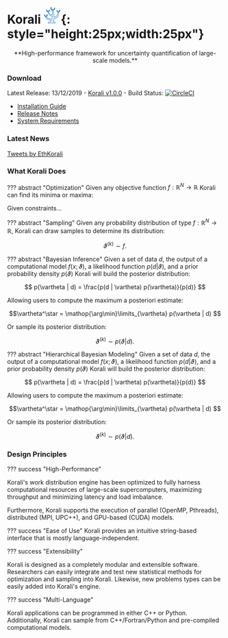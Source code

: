# Korali  ![](images/logo.png){: style="height:25px;width:25px"}
<center>**High-performance framework for uncertainty quantification of large-scale models.**</center>

### **Download**

Latest Release: 13/12/2019 - [Korali v1.0.0](https://github.com/cselab/korali.git) - Build Status: [![CircleCI](https://circleci.com/gh/cselab/korali.svg?style=svg&circle-token=d73f56a4d14073880f8fe1140964afb58f2b1c35)](install/build)

 + [Installation Guide](install/install.md)
 + [Release Notes](https://github.com/cselab/korali/blob/master/docs/RELEASE-NOTES)
 + [System Requirements](install/requirements.md)

### **Latest News**

<a class="twitter-timeline" data-height="200" data-dnt="true" data-theme="light" href="https://twitter.com/EthKorali?ref_src=twsrc%5Etfw">Tweets by EthKorali</a> <script async src="https://platform.twitter.com/widgets.js" charset="utf-8"></script>


### **What Korali Does**

??? abstract "Optimization"
  Given any objective function $f:\mathbb{R}^N\rightarrow\mathbb{R}$ Korali can find its minima or maxima:

  Given constraints...

??? abstract "Sampling"
  Given any probability distribution of type $f:\mathbb{R}^N\rightarrow\mathbb{R}$, Korali can draw samples to determine its distribution: 
  
  $$\vartheta^{(k)} \sim f.$$

??? abstract "Bayesian Inference"
  Given a set of data $d$, the output of a computational model $f(x;\vartheta)$, a likelihood function $p(d|\vartheta)$, and a prior probability density $p(\vartheta)$ Korali will build the posterior distribution:

  $$ p(\vartheta | d)  =  \frac{p(d | \vartheta) p(\vartheta)}{p(d)} $$

  Allowing users to compute the maximum a posteriori estimate:

  $$\vartheta^\star = \mathop{\arg\min}\limits_{\vartheta}  p(\vartheta | d) $$

  Or sample its posterior distribution:

  $$\vartheta^{(k)} \sim p(\vartheta | d).$$
  
??? abstract "Hierarchical Bayesian Modeling"
  Given a set of data $d$, the output of a computational model $f(x;\vartheta)$, a likelihood function $p(d|\vartheta)$, and a prior probability density $p(\vartheta)$ Korali will build the posterior distribution:

  $$ p(\vartheta | d)  =  \frac{p(d | \vartheta) p(\vartheta)}{p(d)} $$

  Allowing users to compute the maximum a posteriori estimate:

  $$\vartheta^\star = \mathop{\arg\min}\limits_{\vartheta}  p(\vartheta | d) $$
  
  Or sample its posterior distribution:

  $$\vartheta^{(k)} \sim p(\vartheta | d).$$

### **Design Principles**

??? success "High-Performance"

  Korali's work distribution engine has been optimized to fully harness computational resources of large-scale supercomputers, maximizing throughput and minimizing latency and load imbalance.
  
  Furthermore, Korali supports the execution of parallel (OpenMP, Pthreads), distributed (MPI, UPC++), and GPU-based (CUDA) models.
  
??? success "Ease of Use"
  Korali provides an intuitive string-based interface that is mostly language-independent.

??? success "Extensibility"

  Korali is designed as a completely modular and extensible software. Researchers can easily integrate and test new statistical methods for optimization and sampling into Korali. Likewise, new problems types can be easily added into Korali's engine.

??? success "Multi-Language"

  Korali applications can be programmed in either C++ or Python. Additionally, Korali can sample from C++/Fortran/Python and pre-compiled computational models.
